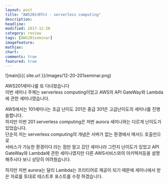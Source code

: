 ```yaml
---
layout: post
title: "AWS201세미나 - serverless computing"
description:
headline:
modified: 2017-12-20
category: review
tags: [AWS201seminar]
imagefeature:
mathjax:
chart:
comments: true
featured: true
---
```


![main]({{ site.url }}/images/12-20-201seminar.png)

AWS201세미나를 또 다녀왔습니다<br>
이번 세미나 주제는 serverless computing이었고 AWS의 API GateWay와 Lambda에 관한 세미나였습니다.<br>

AWS에서는 101세미나는 초급 난이도 201은 중급 301은 고급난이도의 세미나를 진행을합니다.<br>
하지만 이번 201 serverless computing은 저번 aurora 세미나와는 다르게 난이도가 있었습니다.<br>
단순히 저는 serverless computing의 개념은 서버가 없는 환경에서 메서드 호출만으로 <br>
서비스가 가능한 환경이다 라는 점만 알고 갔던 세미나라 그런지 난이도가 있었고 API GateWay와 Lambda에 관한
세미나였지만 다른 AWS서비스와의 아키텍처등을 설명해주시다 보니 상당히 어려웠습니다.<br>

하지만 저번 aurora는 달리 Lambda는 프리티어로 제공이 되기 때문에 세미나에서 받은 자료를 토대로
테스트후 포스트를 수정 하겠습니다.<br>
